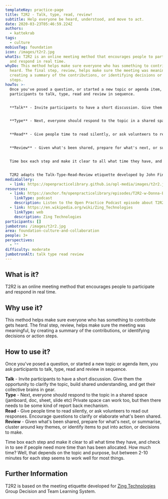 ```yaml
---
templateKey: practice-page
title: T2R2 - Talk, type, read, review!
subtitle: Help everyone be heard, understood, and move to act.
date: 2020-03-23T05:46:59.224Z
authors:
  - kattekrab
tags:
  - culture
mobiusTag: foundation
icon: /images/t2r2.jpg
whatIs: T2R2 is an online meeting method that encourages people to participate
  and respond in real time.
whyDo: This method helps make sure everyone who has something to contribute gets
  heard. The final step, review, helps make sure the meeting was meaningful, by
  creating a summary of the contributions, or identifying decisions or action
  steps.
howTo: >-
  Once you've posed a question, or started a new topic or agenda item, you ask
  participants to talk, type, read and review in sequence.


  **Talk** - Invite participants to have a short discussion. Give them the opportunity to clarify the topic, build shared understanding, and get their collective brains in gear.


  **Type** - Next, everyone should respond to the topic in a shared space (jamboard, doc, sheet, slide etc) Private space can work too, but then there needs to be some kind of report back mechanism.


  **Read** - Give people time to read silently, or ask volunteers to read out responses. Encourage questions to clarify or elaborate what's been shared.


  **Review** - Given what's been shared, prepare for what's next, or summarise, cluster around key themes, or identify items to put into action, or decisions to make.


  Time box each step and make it clear to all what time they have, and check in to see if people need more time than has been allocated. How much time? Well, that depends on the topic and purpose, but between 2-10 minutes for each step seems to work well for most things.


  T2R2 adapts the Talk-Type-Read-Review etiquette developed by John Findlay intended to help people use the Zing team learning and meeting system.
mediaGallery:
  - link: https://openpracticelibrary.github.io/opl-media/images/t2r2.jpg
resources:
  - link: https://anchor.fm/openpracticelibrary/episodes/T2R2-w-Donna-Benjamin-eg6ah7
    linkType: podcast
    description: Listen to the Open Practice Podcast episode about T2R2!
  - link: https://en.wikipedia.org/wiki/Zing_Technologies
    linkType: web
    description: Zing Technologies
participants: []
jumbotron: /images/t2r2.jpg
area: foundation-culture-and-collaboration
people: 3+
perspectives:
  - ""
difficulty: moderate
jumbotronAlt: talk type read review
---
```

## What is it?

T2R2 is an online meeting method that encourages people to participate and respond in real time. 

## Why use it?

This method helps make sure everyone who has something to contribute gets heard. The final step, review, helps make sure the meeting was meaningful, by creating a summary of the contributions, or identifying decisions or action steps.

## How to use it?

Once you've posed a question, or started a new topic or agenda item, you ask participants to talk, type, read and review in sequence. 

**Talk** - Invite participants to have a short discussion. Give them the opportunity to clarify the topic, build shared understanding, and get their collective brains in gear.\
**Type** - Next, everyone should respond to the topic in a shared space (jamboard, doc, sheet, slide etc) Private space can work too, but then there needs to be some kind of report back mechanism.\
**Read** - Give people time to read silently, or ask volunteers to read out responses. Encourage questions to clarify or elaborate what's been shared.\
**Review** - Given what's been shared, prepare for what's next, or summarise, cluster around key themes, or identify items to put into action, or decisions to make.

Time box each step and make it clear to all what time they have, and check in to see if people need more time than has been allocated. How much time? Well, that depends on the topic and purpose, but between 2-10 minutes for each step seems to work well for most things.

## Further Information

T2R2 is based on the meeting etiquette developed for [Zing Technologies](https://en.wikipedia.org/wiki/Zing_Technologies) Group Decision and Team Learning System.
